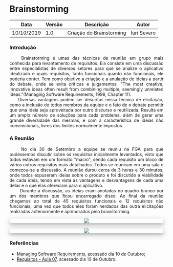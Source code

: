 <!DOCTYPE html>
<html>
<head>
<style>
    div.polaroid {
    box-shadow: 0 4px 8px 0 rgba(0, 0, 0, 0.2), 0 6px 20px 0 rgba(0, 0, 0, 0.19);
    text-align: center;
    }
    div.container {
    padding: 10px;
    }
</style>
</head>
<body>

# Brainstorming

| Data | Versão | Descrição | Autor |
| --- | --- | --- | --- |
| 10/10/2019 | 1.0 | Criação do Brainstorming  | Iuri Severo |

<h3><strong>Introdução</strong></h3>
<p align="justify"> &emsp;&emsp;
Brainstorming é umas das técnicas de reunião em grupo mais conhecida para levantamento de requisitos. Ela consiste em uma discussão entre especialistas de diversos setores para que se analize o aplicativo idealizado e quais requisitos, tanto funcionais quanto não funcionais, ele poderia conter. Tem como objetivo a criação e a anulação de ideias a partir do debate, onde se evita críticas e julgamentos. "The most creative, innovative ideas often result from combining multiple, seemingly unrelated ideas."(Managing Software Requirements, 1999, Chapter 11). <br>
&emsp;&emsp;Diversas vantagens podem ser descritas nessa técnica de elicitação, como a inclusão de todos membros da equipe e o fato de o debate permitir que uma ideia seja aproveitada por outro discurso e reutilizada. Resulta em um amplo número de soluções para cada problema, além de gerar uma grande diversidade das mesmas, e com a característica de ideias não convencionais, livres dos limites normalmente impostos. 
</p>

<h3><strong>A Reunião</strong></h3>
<p align="justify"> &emsp;&emsp;
No dia 30 de Setembro a equipe se reuniu na FGA para que pudéssemos discutir sobre os requisitos inicialmente levantados, visto que todos estavam em um formato "macro", sendo cada requisito um bloco de vários outros requisitos mais detalhados. Todos se reuniram em uma sala e começou-se a discussão. A reunião durou cerca de 3 horas e 30 minutos, onde todos expuseram ideias sobre o produto e foi discutido a viabilidade de cada ideia, tendo em vista as vantagens e desvantagens de cada uma delas e o que elas ofereciam para o aplicativo. <br>&emsp;&emsp;
Durante a discussão, as ideias eram anotadas no quadro branco por um dos membros que ficou encarregado disso. Ao final da reunião chegamos ao total de 45 requisitos funcionais e 12 requisitos não funcionais, uma vez que todos eles foram herdados das outra elicitações realizadas anteriormente e aprimorados pelo brainstorming.
</p>

<div class="polaroid">
    <img src="docs/assets/img/brainstorm/requisitos_funcionais.jpg"> <br>
</div>
<br>
<div class="polaroid">
    <img src="docs/assets/img/brainstorm/requisitos_nao_funcionais.jpg"> <br>
</div>

<h3><strong>Referências</strong></h3>

* [Managing Software Requirements](http://index-of.es/Programming/C++/Addison%20Wesley%20-%20Leffingwell%20&%20Widrig%20-%20Managing%20Software%20Requirements,%201St%20Edition.pdf), acessado dia 10 de Outubro;
* [Requisitos - Aula 07](https://aprender.ead.unb.br/pluginfile.php/719761/mod_resource/content/1/Requisitos%20-%20Aula%2007.pdf), acessado dia 10 de Outubro.

</body>
